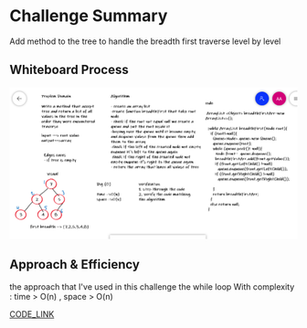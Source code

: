 # Challenge Summary

Add method to the tree to handle the breadth first traverse level by level

## Whiteboard Process

![image](../img/ch17.PNG)

## Approach & Efficiency

the approach that I've used in this challenge the while loop With complexity : time > O(n) , space > O(n)


[CODE_LINK](https://github.com/abrar189/data-structures-and-algorithms1/blob/tree-breadth-first/java/tree/app/src/main/java/tree/BinaryTree.java)